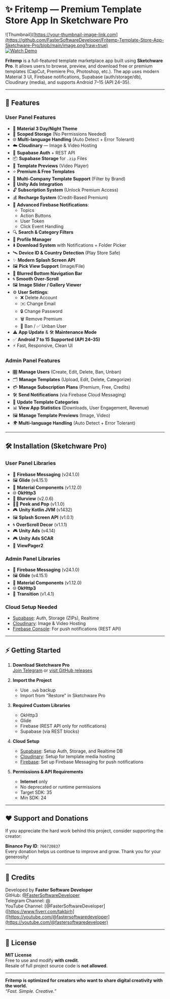 # ✨ Fritemp — Premium Template Store App In Sketchware Pro

![Thumbnail]([https://your-thumbnail-image-link.com](https://github.com/FasterSoftwareDeveloper/Fritemp-Template-Store-App-Sketchware-Pro/blob/main/image.png?raw=true)  
[![Watch Demo](https://img.shields.io/badge/Demo-Video-red?style=for-the-badge&logo=youtube)](https://your-demo-video-link.com)

**Fritemp** is a full-featured template marketplace app built using **Sketchware Pro**. It allows users to browse, preview, and download free or premium templates (CapCut, Premiere Pro, Photoshop, etc.). The app uses modern Material 3 UI, Firebase notifications, Supabase (auth/storage/db), Cloudinary (media), and supports Android 7–15 (API 24–35).

---

## 🚀 Features

### User Panel Features
- 🎨 **Material 3 Day/Night Theme**  
- 📁 **Scoped Storage** (No Permissions Needed)  
- 🌐 **Multi-language Handling** (Auto Detect + Error Tolerant)  
- ☁️ **Cloudinary** — Image & Video Hosting  
- 🔐 **Supabase Auth** + REST API  
- 📦 **Supabase Storage** for `.zip` Files  
- 🎥 **Template Previews** (Video Player)  
- ⭐ **Premium & Free Templates**  
- 🏢 **Multi-Company Template Support** (Filter by Brand)  
- 💸 **Unity Ads Integration**  
- 🔓 **Subscription System** (Unlock Premium Access)  
- 💰 **Recharge System** (Credit-Based Premium)  
- 🔔 **Advanced Firebase Notifications**:  
  - Topics  
  - Action Buttons  
  - User Token  
  - Click Event Handling  
- 🔍 **Search & Category Filters**  
- 👤 **Profile Manager**  
- ⬇️ **Download System** with Notifications + Folder Picker  
- 🛰️ **Device ID & Country Detection** (Play Store Safe)  
- ✨ **Modern Splash Screen API**  
- 🖼️ **Pick View Support** (Image/File)  
- 🧊 **Blurred Bottom Navigation Bar**  
- 🌀 **Smooth Over-Scroll**  
- 🖼️ **Image Slider / Gallery Viewer**  
- ⚙️ **User Settings**:  
  - ❌ Delete Account  
  - ✉️ Change Email  
  - 🔒 Change Password  
  - 🗑️ Remove Premium  
  - 🚫 Ban / ✅ Unban User  
- ⚠️ **App Update** & 🛠️ **Maintenance Mode**  
- ✅ **Android 7 to 15 Supported (API 24–35)**  
- ⚡ Fast, Responsive, Clean UI  

### Admin Panel Features
- 🎛️ **Manage Users** (Create, Edit, Delete, Ban, Unban)  
- 🗂️ **Manage Templates** (Upload, Edit, Delete, Categorize)  
- 💳 **Manage Subscription Plans** (Premium, Free, Credits)  
- 🛠️ **Send Notifications** (via Firebase Cloud Messaging)  
- 📝 **Update Template Categories**  
- 📊 **View App Statistics** (Downloads, User Engagement, Revenue)  
- 🖼️ **Manage Template Previews** (Image, Video)  
- 🌍 **Multi-language Handling** (Auto Detect + Error Tolerant)  

---

## 🛠 Installation (Sketchware Pro)

### **User Panel Libraries**
- 📲 **Firebase Messaging** (v24.1.0)  
- 🖼️ **Glide** (v4.15.1)  
- 🎨 **Material Components** (v1.12.0)  
- 🌐 **OkHttp3**  
- 🧊 **Blurview** (v2.0.6)  
- 🧑‍💻 **Peek and Pop** (v1.1.0)  
- 🎮 **Unity Kotlin JVM** (v1432)  
- 🖼️ **Splash Screen API** (v1.0.1)  
- 🌀 **OverScroll Decor** (v1.1.1)  
- 🎮 **Unity Ads** (v4.14)  
- 🎮 **Unity Ads SCAR**  
- 📄 **ViewPager2**  

### **Admin Panel Libraries**
- 📲 **Firebase Messaging** (v24.1.0)  
- 🖼️ **Glide** (v4.15.1)  
- 🎨 **Material Components** (v1.12.0)  
- 🌐 **OkHttp3**  
- 🎨 **Transition** (v1.4.1)  

### **Cloud Setup Needed**
- [Supabase](https://supabase.com): Auth, Storage (ZIPs), Realtime  
- [Cloudinary](https://cloudinary.com): Image & Video Hosting  
- [Firebase Console](https://console.firebase.google.com): For push notifications (REST API)

---

## ⚡ Getting Started

1. **Download Sketchware Pro**  
   [Join Telegram](https://t.me/sketchware_pro) or [visit GitHub releases](https://github.com/sketchware-pro)

2. **Import the Project**  
   - Use `.swb` backup  
   - Import from "Restore" in Sketchware Pro

3. **Required Custom Libraries**  
   - OkHttp3  
   - Glide  
   - Firebase (REST API only for notifications)  
   - Supabase (via REST blocks)

4. **Cloud Setup**  
   - [Supabase](https://supabase.com): Setup Auth, Storage, and Realtime DB  
   - [Cloudinary](https://cloudinary.com): Setup for template media hosting  
   - [Firebase](https://firebase.google.com): Set up Firebase Messaging for push notifications  

5. **Permissions & API Requirements**  
   - **Internet** only  
   - No deprecated or runtime permissions  
   - Target SDK: 35  
   - Min SDK: 24  

---

## ♥️ Support and Donations

If you appreciate the hard work behind this project, consider supporting the creator:  

**Binance Pay ID**: `766720837`  
Every donation helps us continue to improve and grow. Thank you for your generosity!

---

## 🙌 Credits

Developed by **Faster Software Developer**  
GitHub: [@FasterSoftwareDeveloper](https://github.com/FasterSoftwareDeveloper)  
Telegram Channel: [@](https://t.me/TakbirHassan)  
YouTube Channel: [@FasterSoftwareDeveloper]([https://www.fiverr.com/takbirh]([https://youtube.com/@fastersoftwaredeveloper](https://youtube.com/@fastersoftwaredeveloper)  

---

## 📜 License

**MIT License**  
Free to use and modify **with credit**.  
Resale of full project source code is **not allowed**.

---

**Fritemp is optimized for creators who want to share digital creativity with the world.**  
_“Fast. Simple. Creative.”_
